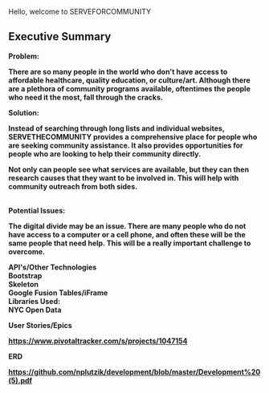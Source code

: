 Hello, welcome to SERVEFORCOMMUNITY

Executive Summary
----------------------------------------------------------------------------------------------------------------------


<b>Problem:<b>

There are so many people in the world who don't have access to affordable healthcare, quality education, or culture/art. Although there are a plethora of community programs available, oftentimes the people who need it the most, fall through the cracks. 


<b>Solution:<b>

Instead of searching through long lists and individual websites, SERVETHECOMMUNITY provides a comprehensive place for people who are seeking community assistance. It also provides opportunities for people who are looking to help their community directly.

Not only can people see what services are available, but they can then research causes that they want to be involved in. This will help with community outreach from both sides.

<br>
<b>Potential Issues:<b>

The digital divide may be an issue. There are many people who do not have access to a computer or a cell phone, and often these will be the same people that need help. This will be a really important challenge to overcome.



<b>API's/Other Technologies</b>
<br>
Bootstrap<br>
Skeleton<br>
Google Fusion Tables/iFrame
<br>
<b>Libraries Used:</b>
<br>
NYC Open Data


<b>User Stories/Epics</b>

https://www.pivotaltracker.com/s/projects/1047154


<b>ERD<b>

https://github.com/nplutzik/development/blob/master/Development%20(5).pdf
